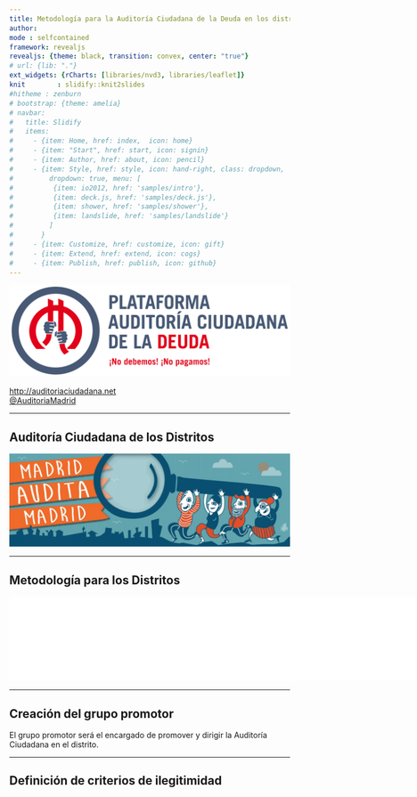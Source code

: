 ```yaml
---
title: Metodología para la Auditoría Ciudadana de la Deuda en los distritos
author: 
mode : selfcontained
framework: revealjs
revealjs: {theme: black, transition: convex, center: "true"}
# url: {lib: "."}
ext_widgets: {rCharts: [libraries/nvd3, libraries/leaflet]}
knit        : slidify::knit2slides
#hitheme : zenburn
# bootstrap: {theme: amelia}
# navbar:
#   title: Slidify
#   items: 
#     - {item: Home, href: index,  icon: home}
#     - {item: "Start", href: start, icon: signin}
#     - {item: Author, href: about, icon: pencil}
#     - {item: Style, href: style, icon: hand-right, class: dropdown, 
#         dropdown: true, menu: [
#          {item: io2012, href: 'samples/intro'},
#          {item: deck.js, href: 'samples/deck.js'},
#          {item: shower, href: 'samples/shower'},
#          {item: landslide, href: 'samples/landslide'}
#         ]
#       }
#     - {item: Customize, href: customize, icon: gift}
#     - {item: Extend, href: extend, icon: cogs}
#     - {item: Publish, href: publish, icon: github}
---
```




<script src="http://ajax.googleapis.com/ajax/libs/jquery/1.9.1/jquery.min.js"></script>

<img src="assets/img/logos/logo_pacd_1200.png" alt="Plataforma Auditoría Ciudadana de la Deuda" width="800px">

http://auditoriaciudadana.net  
[@AuditoriaMadrid](https://twitter.com/AuditoriaMadrid)

--- 

## Auditoría Ciudadana de los Distritos

<img src="assets/img/logos/madrid_audita_madrid.jpg" alt="Logo Madrid Audita Madrid" width="1000px">

---

## Metodología para los Distritos

<embed src="assets/img/esquema_auditoria_distritos.svg" width="800px">

--- 

## Creación del grupo promotor

El grupo promotor será el encargado de promover y dirigir la Auditoría Ciudadana en el distrito.

---

## Definición de criterios de ilegitimidad
